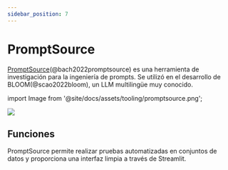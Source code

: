 ```yaml
---
sidebar_position: 7
---
```


# PromptSource 

[PromptSource](https://github.com/bigscience-workshop/promptsource)(@bach2022promptsource) es una herramienta de investigación para la ingeniería de prompts. Se utilizó en el desarrollo de BLOOM(@scao2022bloom), un LLM multilingüe muy conocido.


import Image from '@site/docs/assets/tooling/promptsource.png';

<div style={{textAlign: 'center'}}>
  <img src={Image} style={{width: "750px"}} />
</div>

## Funciones

PromptSource permite realizar pruebas automatizadas en conjuntos de datos y proporciona una interfaz limpia a través de Streamlit.
